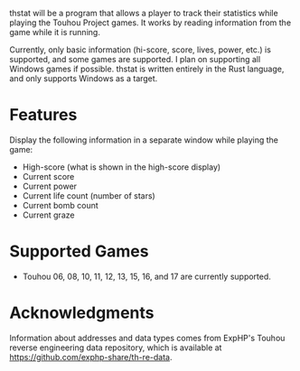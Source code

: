thstat will be a program that allows a player to track their statistics while playing the Touhou Project games. It works by reading information from the game while it is running.

Currently, only basic information (hi-score, score, lives, power, etc.) is supported, and some games are supported. I plan on supporting all Windows games if possible. thstat is written entirely in the Rust language, and only supports Windows as a target.

# Features

Display the following information in a separate window while playing the game:
* High-score (what is shown in the high-score display)
* Current score
* Current power
* Current life count (number of stars)
* Current bomb count
* Current graze

# Supported Games

* Touhou 06, 08, 10, 11, 12, 13, 15, 16, and 17 are currently supported.

# Acknowledgments

Information about addresses and data types comes from ExpHP's Touhou reverse engineering data repository, which is available at <https://github.com/exphp-share/th-re-data>.